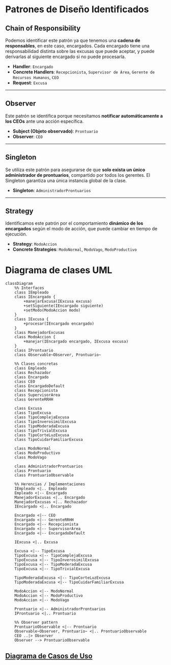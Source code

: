 # Patrones de Diseño Identificados

## Chain of Responsibility

Podemos identificar este patrón ya que tenemos una **cadena de responsables**, en este caso, encargados. Cada encargado tiene una responsabilidad distinta sobre las excusas que puede aceptar, y puede derivarlas al siguiente encargado si no puede procesarla.

- **Handler**: `Encargado`
- **Concrete Handlers**: `Recepcionista`, `Supervisor de Área`, `Gerente de Recursos Humanos`, `CEO`
- **Request**: `Excusa`

---

## Observer

Este patrón se identifica porque necesitamos **notificar automáticamente a los CEOs** ante una acción específica.

- **Subject (Objeto observado)**: `Prontuario`
- **Observer**: `CEO`

---

## Singleton

Se utiliza este patrón para asegurarse de que **solo exista un único administrador de prontuarios**, compartido por todos los gerentes. El Singleton garantiza una única instancia global de la clase.

- **Singleton**: `AdministradorProntuarios`

---

## Strategy

Identificamos este patrón por el comportamiento **dinámico de los encargados** según el modo de acción, que puede cambiar en tiempo de ejecución.

- **Strategy**: `ModoAccion`
- **Concrete Strategies**: `ModoNormal`, `ModoVago`, `ModoProductivo`


# Diagrama de clases UML

```mermaid
classDiagram
    %% Interfaces
    class IEmpleado
    class IEncargado {
        +manejarExcusa(IExcusa excusa)
        +setSiguiente(IEncargado siguiente)
        +setModo(ModoAccion modo)
    }
    class IExcusa {
        +procesar(IEncargado encargado)
    }
    class ManejadorExcusas
    class ModoAccion {
        +manejar(IEncargado encargado, IExcusa excusa)
    }
    class IProntuario
    class Observable~Observer, Prontuario~

    %% Clases concretas
    class Empleado
    class Rechazador
    class Encargado
    class CEO
    class EncargadoDefault
    class Recepcionista
    class SupervisorArea
    class GerenteRRHH

    class Excusa
	class TipoExcusa 
    class TipoComplejaExcusa 
    class TipoInverosimilExcusa
    class TipoModeradaExcusa
    class TipoTrivialExcusa
    class TipoCorteLuzExcusa
    class TipoCuidarFamiliarExcusa

    class ModoNormal
    class ModoProductivo
    class ModoVago

    class AdministradorProntuarios
    class Prontuario
    class ProntuarioObservable

    %% Herencias / Implementaciones
    IEmpleado <|.. Empleado
    Empleado <|-- Encargado
    ManejadorExcusas <|.. Encargado
    ManejadorExcusas <|.. Rechazador
    IEncargado <|.. Encargado

    Encargado <|-- CEO
    Encargado <|-- GerenteRRHH
    Encargado <|-- Recepcionista
    Encargado <|-- SupervisorArea
    Encargado <|-- EncargadoDefault

    IExcusa <|.. Excusa

	Excusa <|-- TipoExcusa
    TipoExcusa <|-- TipoComplejaExcusa
    TipoExcusa <|-- TipoInverosimilExcusa
    TipoExcusa <|-- TipoModeradaExcusa
    TipoExcusa <|-- TipoTrivialExcusa

    TipoModeradaExcusa <|-- TipoCorteLuzExcusa
    TipoModeradaExcusa <|-- TipoCuidarFamiliarExcusa

    ModoAccion <|-- ModoNormal
    ModoAccion <|-- ModoProductivo
    ModoAccion <|-- ModoVago

    Prontuario <|-- AdministradorProntuarios
    IProntuario <|.. Prontuario

    %% Observer pattern
    ProntuarioObservable <|-- Prontuario
    Observable~Observer, Prontuario~ <|.. ProntuarioObservable
    CEO ..|> Observer
    Observer --> ProntuarioObservable
```

## [Diagrama de Casos de Uso](https://www.plantuml.com/plantuml/png/ZP1VIWCn4CRVSugXJ_hGAqX1WsygzWH3TXg7viyoCocAU2gFuCKakxX2Is7VPhxlzmj9Tceerd9oYGu6La4ulXaCB1ICQt5wv3AYO8OHmn4ZxUqZ4VGQIqpa70Qh0ZwFYN2eVsi9AF5_l_VFpYqIRFQiHXbX87WaDVxvBdtsxw4fwWO-7G0iXy9sUmStlfmO1MXYRZjmditSYzH0UaOk5xhENAOpwq-OsZhqWHB5TUWhHLQJ7XSOfHPhA5ndvsexkq_L-C01ft_LIUdJYlBYtLzkHsLeEVq2)
